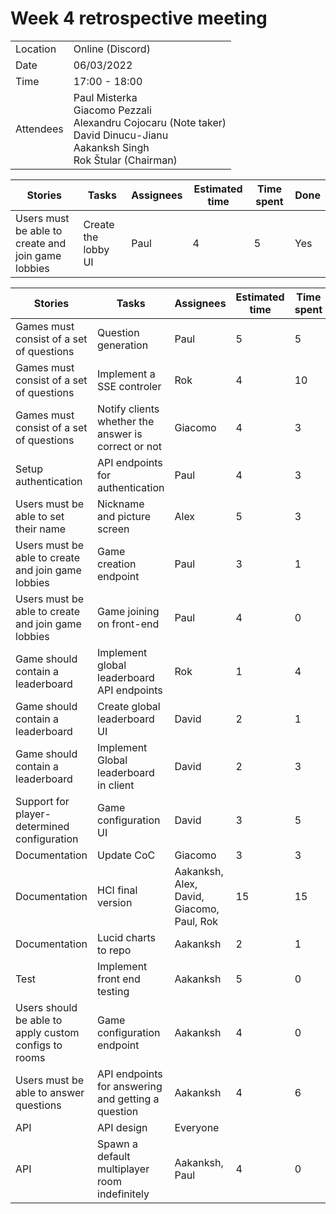 # Week 4 retrospective meeting

|           |                                                                                                                                                |
| --------- | ---------------------------------------------------------------------------------------------------------------------------------------------- |
| Location  | Online (Discord)                                                                                                                               |
| Date      | 06/03/2022                                                                                                                                     |
| Time      | 17:00 - 18:00                                                                                                                                  |
| Attendees | Paul Misterka  <br> Giacomo Pezzali<br> Alexandru Cojocaru (Note taker) <br> David Dinucu-Jianu <br>  Aakanksh Singh <br>Rok Štular (Chairman) |


| Stories                                            | Tasks               | Assignees | Estimated time | Time spent | Done |
| -------------------------------------------------- | ------------------- | --------- | -------------- | ---------- | ---- |
| Users must be able to create and join game lobbies | Create the lobby UI | Paul      | 4              | 5          | Yes  |

| Stories                                               | Tasks                                               | Assignees                                 | Estimated time | Time spent | Done | Notes                             |
| ----------------------------------------------------- | --------------------------------------------------- | ----------------------------------------- | -------------- | ---------- | ---- | --------------------------------- |
| Games must consist of a set of questions              | Question generation                                 | Paul                                      | 5              | 5          | Yes  |                                   |
| Games must consist of a set of questions              | Implement a SSE controler                           | Rok                                       | 4              | 10         | Yes  |                                   |
| Games must consist of a set of questions              | Notify clients whether the answer is correct or not | Giacomo                                   | 4              | 3          | No   | Waiting for SSE management        |
| Setup authentication                                  | API endpoints for authentication                    | Paul                                      | 4              | 3          | Yes  | Issue mostly implemented in W3    |
| Users must be able to set their name                  | Nickname and picture screen                         | Alex                                      | 5              | 3          | Yes  | Functionality to be done in W5    |
| Users must be able to create and join game lobbies    | Game creation endpoint                              | Paul                                      | 3              | 1          | No   |                                   |
| Users must be able to create and join game lobbies    | Game joining on front-end                           | Paul                                      | 4              | 0          | No   | Pre-requisites unfinished         |
| Game should contain a leaderboard                     | Implement global leaderboard API endpoints          | Rok                                       | 1              | 4          | No   | In review                         |
| Game should contain a leaderboard                     | Create global leaderboard UI                        | David                                     | 2              | 1          | Yes  |                                   |
| Game should contain a leaderboard                     | Implement Global leaderboard in client              | David                                     | 2              | 3          | No   |                                   |
| Support for player-determined configuration           | Game configuration UI                               | David                                     | 3              | 5          | Yes  |                                   |
| Documentation                                         | Update CoC                                          | Giacomo                                   | 3              | 3          | Yes  |                                   |
| Documentation                                         | HCI final version                                   | Aakanksh, Alex, David, Giacomo, Paul, Rok | 15             | 15         | Yes  |                                   |
| Documentation                                         | Lucid charts to repo                                | Aakanksh                                  | 2              | 1          | No   | Issue might be deleted            |
| Test                                                  | Implement front end testing                         | Aakanksh                                  | 5              | 0          | No   |                                   |
| Users should be able to apply custom configs to rooms | Game configuration endpoint                         | Aakanksh                                  | 4              | 0          | No   |                                   |
| Users must be able to answer questions                | API endpoints for answering and getting a question  | Aakanksh                                  | 4              | 6          | No   | Integrating other issue into this |
| API                                                   | API design                                          | Everyone                                  |                |            |      |                                   |
| API                                                   | Spawn a default multiplayer room indefinitely       | Aakanksh, Paul                            | 4              | 0          | No   |                                   |